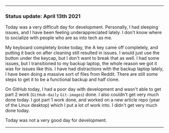 

 
***

### Status update: April 13th 2021

Today was a very difficult day for development. Personally, I had sleeping issues, and I have been feeling underappreciated lately. I don't know where to socialize with people who are as into tech as me.

My keyboard completely broke today, the A key came off completely, and putting it back on after cleaning still resulted in issues. I would just use the button under the keycap, but I don't want to break that as well. I had some issues, but I transitioned to my backup laptop, the whole reason we got it was for issues like this. I have had distractions with the backup laptop lately, I have been doing a massive sort of files from Reddit. There are still some steps to get it to be a functional backup and half clone.

On GitHub today, I had a poor day with development and wasn't able to get part 2 work (`GitHub-daily` `Git-images`) done. I also couldn't get very much done today. I got part 1 work done, and worked on a new article repo (year of the Linux desktop) which I put a lot of work into. I didn't get very much done today.

Today was not a very good day for development.

***

<!-- Notes

Sleeping issues
Feeling Underappreciated
Keyboard breakdown
Distractions with backup laptop, some steps are needed to get it fully ready
Moved to 2nd ,laptop, will continue use until my current laptop is fixed
Recognizing settings
Unknown system error

!-->
